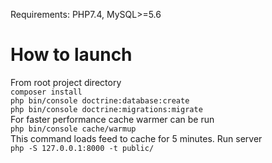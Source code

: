 Requirements: PHP7.4, MySQL>=5.6

# How to launch
From root project directory  
``composer install``  
``php bin/console doctrine:database:create``  
``php bin/console doctrine:migrations:migrate``  
For faster performance cache warmer can be run  
``php bin/console cache/warmup``  
This command loads feed to cache for 5 minutes.
Run server  
``php -S 127.0.0.1:8000 -t public/``
